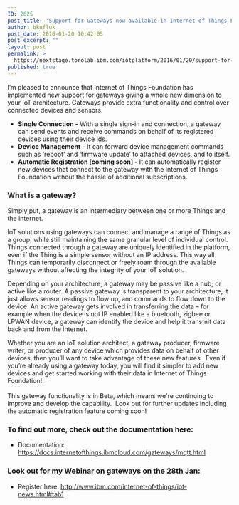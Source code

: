 ```yaml
---
ID: 2625
post_title: 'Support for Gateways now available in Internet of Things Foundation [Beta]'
author: bkufluk
post_date: 2016-01-20 10:42:05
post_excerpt: ""
layout: post
permalink: >
  https://nextstage.torolab.ibm.com/iotplatform/2016/01/20/support-for-gateways-now-available-in-internet-of-things-foundation-beta/
published: true
---
```

<p>I’m pleased to announce that Internet of Things Foundation has implemented new support for gateways giving a whole new dimension to your IoT architecture. Gateways provide extra functionality and control over connected devices and sensors. </p><ul><li><strong>Single Connection -</strong> With a single sign-in and connection, a gateway can send events and receive commands on behalf of its registered devices using their device ids. </li><li><strong>Device Management</strong> - It can forward device management commands such as ‘reboot’ and ‘firmware update’ to attached devices, and to itself.</li><li><strong>Automatic Registration [coming soon] -</strong> It can automatically register new devices that connect to the gateway with the Internet of Things Foundation without the hassle of additional subscriptions.</li></ul><h3>What is a gateway?</h3><p>Simply put, a gateway is an intermediary between one or more Things and the internet.</p><p>IoT solutions using gateways can connect and manage a range of Things as a group, while still maintaining the same granular level of individual control. Things connected through a gateway are uniquely identified in the platform, even if the Thing is a simple sensor without an IP address. This way all Things can temporarily disconnect or freely roam through the available gateways without affecting the integrity of your IoT solution.</p><p>Depending on your architecture, a gateway may be passive like a hub; or active like a router. A passive gateway is transparent to your architecture, it just allows sensor readings to flow up, and commands to flow down to the device. An active gateway gets involved in transferring the data – for example when the device is not IP enabled like a bluetooth, zigbee or LPWAN device, a gateway can identify the device and help it transmit data back and from the internet.</p><p>Whether you are an IoT solution architect, a gateway producer, firmware writer, or producer of any device which provides data on behalf of other devices, then you’ll want to take advantage of these new features.  Even if you’re already using a gateway today, you will find it simpler to add new devices and get started working with their data in Internet of Things Foundation!<br /><br />This gateway functionality is in Beta, which means we're continuing to improve and develop the capability.  Look out for further updates including the automatic registration feature coming soon! </p><h3>To find out more, check out the documentation here:</h3><ul><li>Documentation:  <a href="https://docs.internetofthings.ibmcloud.com/gateways/mqtt.html">https://docs.internetofthings.ibmcloud.com/gateways/mqtt.html</a></li></ul><h3>Look out for my Webinar on gateways on the 28th Jan:</h3><ul><li>Register here: <a href="http://www.ibm.com/internet-of-things/iot-news.html#tab1">http://www.ibm.com/internet-of-things/iot-news.html#tab1</a></li></ul>